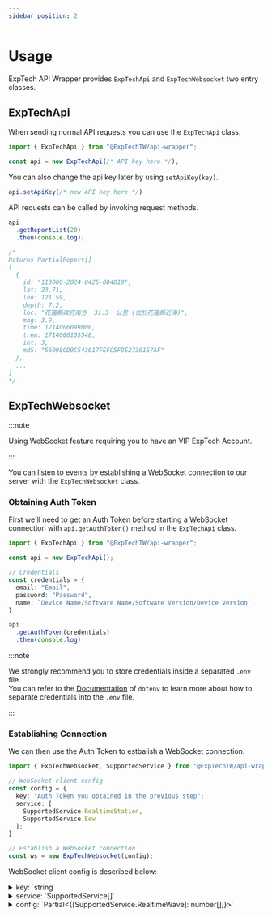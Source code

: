 ```yaml
---
sidebar_position: 2
---
```


# Usage

ExpTech API Wrapper provides `ExpTechApi` and `ExpTechWebsocket` two entry classes.

## ExpTechApi

When sending normal API requests you can use the `ExpTechApi` class.

```ts
import { ExpTechApi } from "@ExpTechTW/api-wrapper";

const api = new ExpTechApi(/* API key here */);
```

You can also change the api key later by using `setApiKey(key)`.

```ts
api.setApiKey(/* new API key here */)
```

API requests can be called by invoking request methods.

``` ts
api
  .getReportList(20)
  .then(console.log);

/*
Returns PartialReport[]
[
  {
    id: "113000-2024-0425-084819",
    lat: 23.71,
    lon: 121.59,
    depth: 7.2,
    loc: "花蓮縣政府南方  31.3  公里 (位於花蓮縣近海)",
    mag: 3.9,
    time: 1714006099000,
    trem: 1714006105548,
    int: 3,
    md5: "56098CD9C543017FEFC5FDE27391E7AF"
  },
  ...
]
*/
```

## ExpTechWebsocket

:::note

Using WebScoket feature requiring you to have an VIP ExpTech Account.

:::

You can listen to events by establishing a WebSocket connection to our server with the `ExpTechWebsocket` class.

### Obtaining Auth Token

First we'll need to get an Auth Token before starting a WebSocket connection with `api.getAuthToken()` method in the `ExpTechApi` class.

```ts
import { ExpTechApi } from "@ExpTechTW/api-wrapper";

const api = new ExpTechApi();

// Credentials
const credentials = {
  email: "Email",
  password: "Password",
  name: `Device Name/Software Name/Software Version/Device Version`
}

api
  .getAuthToken(credentials)
  .then(console.log)
```

:::note

We strongly recommend you to store credentials inside a separated `.env` file.  
You can refer to the [Documentation](https://www.npmjs.com/package/dotenv) of `dotenv` to learn more about how to separate credentials into the `.env` file.

:::

### Establishing Connection

We can then use the Auth Token to estbalish a WebSocket connection.

```ts
import { ExpTechWebsocket, SupportedService } from "@ExpTechTW/api-wrapper";

// WebSocket client config
const config = {
  key: "Auth Token you obtained in the previous step";
  service: [
    SupportedService.RealtimeStation,
    SupportedService.Eew
  ];
}

// Establish a WebSocket connection
const ws = new ExpTechWebsocket(config);
```

WebSocket client config is described below:

<details>
  <summary>
    key: `string`
  </summary>
  
  The Auth Token string, requires a VIP ExpTech Account when using.
</details>

<details>
  <summary>
    service: `SupportedService[]`
  </summary>
  
  A list of services to subscribe to, you can take a look inside `SupportedService` enum and use it without having to remember service names.

  Currently supported services:
  - `trem.rts` - Real-time Seismic data
  - `trem.rtw` - Real-time Seismograph wave data
  - `websocket.eew` - Earthquake Early Warning events
  - `trem.eew` - TREM Earthquake Early Warning events
  - `websocket.report` - Earthquake reports from CWA
  - `websocket.tsunami` - Tsunami information from CWA
  - `cwa.intensity` - Intensity reports from CWA
  - `trem.intensity` - TREM Intensity reports
</details>

<details>
  <summary>
    config: `Partial<{[SupportedService.RealtimeWave]: number[];}>`
  </summary>
  
  Config for each services, the only config currently supports is `trem.rtw`.

  <details>
    <summary>
      \[SupportedService.RealtimeWave\]: `number[]`
    </summary>
    
    List of Seismograph IDs to recevie wave data.
  </details>

</details>